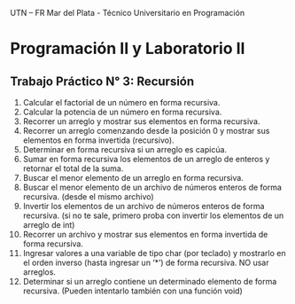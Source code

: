 UTN – FR Mar del Plata - Técnico Universitario en Programación
# Programación II y Laboratorio II
## Trabajo Práctico N° 3: Recursión 
1. Calcular el factorial de un número en forma recursiva. 
2. Calcular la potencia de un número en forma recursiva. 
3. Recorrer un arreglo y mostrar sus elementos en forma recursiva. 
4. Recorrer un arreglo comenzando desde la posición 0 y mostrar sus elementos en 
forma invertida (recursivo). 
5. Determinar en forma recursiva si un arreglo es capicúa. 
6. Sumar en forma recursiva los elementos de un arreglo de enteros y retornar el total de la suma. 
7. Buscar el menor elemento de un arreglo en forma recursiva. 
8. Buscar el menor elemento de un archivo de números enteros de forma recursiva. (desde el mismo archivo)
9. Invertir los elementos de un archivo de números enteros de forma recursiva.  (si no te sale, primero proba con invertir los elementos de un arreglo de int)
10. Recorrer un archivo y mostrar sus elementos en forma invertida de forma recursiva. 
11. Ingresar valores a una variable de tipo char (por teclado) y mostrarlo en el orden inverso (hasta ingresar un ‘*’) de forma recursiva. NO usar arreglos. 
12. Determinar si un arreglo contiene un determinado elemento de forma recursiva. (Pueden intentarlo también con una función void)
